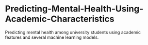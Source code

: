 # Predicting-Mental-Health-Using-Academic-Characteristics
Predicting mental health among university students using academic features and several machine learning models.
